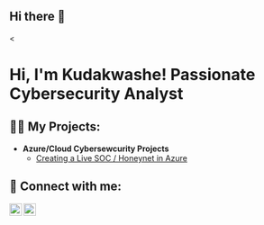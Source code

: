 ## Hi there 👋

<<h1>Hi, I'm Kudakwashe! Passionate Cybersecurity Analyst </h1>

<h2>👨‍💻 My Projects:</h2>

- <b>Azure/Cloud Cybersewcurity Projects</b>
  - [Creating a Live SOC / Honeynet in Azure](https://github.com/KudaGotora/Azure-SOC)

<h2> 🤳 Connect with me:</h2>


[<img align="left" alt="Kudakwashe | LinkedIn" width="22px" src="https://cdn.jsdelivr.net/npm/simple-icons@v3/icons/linkedin.svg" />][linkedin]
[<img align="left" alt="Kudakwashe | Instagram" width="22px" src="https://cdn.jsdelivr.net/npm/simple-icons@v3/icons/instagram.svg" />][instagram]


[instagram]:https://www.instagram.com/kuda.gotora/
[linkedin]:https://www.linkedin.com/in/kudakwashe-gotora-a740a1316/?lipi=urn%3Ali%3Apage%3Ad_flagship3_feed%3BuUX4zOioTh%2BHe%2FnY%2FtqHow%3D%3D 

